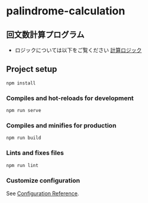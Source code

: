 # palindrome-calculation
## 回文数計算プログラム
- ロジックについては以下をご覧ください
[計算ロジック](src/components/Calculate.vue#L81)
## Project setup
```
npm install
```

### Compiles and hot-reloads for development
```
npm run serve
```

### Compiles and minifies for production
```
npm run build
```

### Lints and fixes files
```
npm run lint
```

### Customize configuration
See [Configuration Reference](https://cli.vuejs.org/config/).
